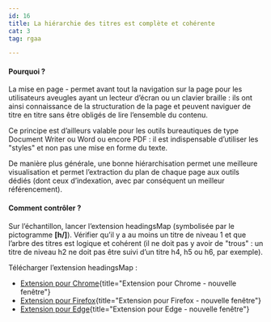 ```yaml
---
id: 16
title: La hiérarchie des titres est complète et cohérente
cat: 3
tag: rgaa

---
```


#### Pourquoi ?

La mise en page - permet avant tout la navigation sur la page pour les utilisateurs aveugles ayant un lecteur d’écran ou un clavier braille : ils ont ainsi connaissance de la structuration de la page et peuvent naviguer de titre en titre sans être obligés de lire l’ensemble du contenu. 

Ce principe est d’ailleurs valable pour les outils bureautiques de type Document Writer ou Word ou encore PDF : il est indispensable d’utiliser les "styles" et non pas une mise en forme du texte. 

De manière plus générale, une bonne hiérarchisation permet une meilleure visualisation et permet l’extraction du plan de chaque page aux outils dédiés (dont ceux d’indexation, avec par conséquent un meilleur référencement).

#### Comment contrôler ?

Sur l’échantillon, lancer l’extension headingsMap (symbolisée par le pictogramme **[h/]**). Vérifier qu’il y a au moins un titre de niveau 1 et que l’arbre des titres est logique et cohérent (il ne doit pas y avoir de "trous" : un titre de niveau h2 ne doit pas être suivi d’un titre h4, h5 ou h6, par exemple).

Télécharger l’extension headingsMap :
* [Extension pour Chrome](https://chrome.google.com/webstore/detail/headingsmap/flbjommegcjonpdmenkdiocclhjacmbi){title="Extension pour Chrome - nouvelle fenêtre"}
* [Extension pour Firefox](https://addons.mozilla.org/fr/firefox/addon/headingsmap/){title="Extension pour Firefox - nouvelle fenêtre"}
* [Extension pour Edge](https://microsoftedge.microsoft.com/addons/detail/headingsmap/bokekiiaddinealohkmhjcgfanndmcgo){title="Extension pour Edge - nouvelle fenêtre"}

